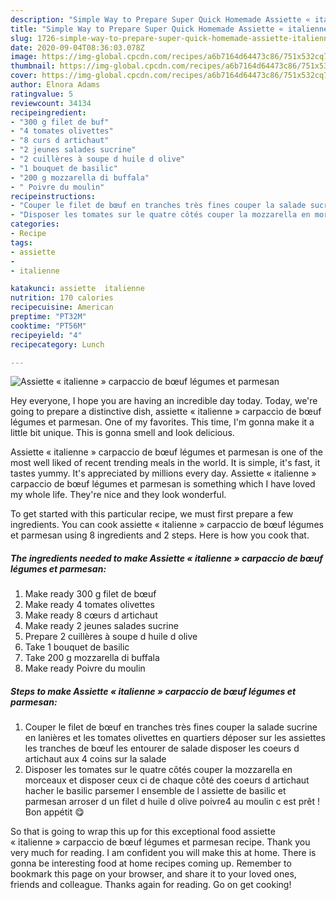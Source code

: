 ```yaml
---
description: "Simple Way to Prepare Super Quick Homemade Assiette « italienne » carpaccio de bœuf légumes et parmesan"
title: "Simple Way to Prepare Super Quick Homemade Assiette « italienne » carpaccio de bœuf légumes et parmesan"
slug: 1726-simple-way-to-prepare-super-quick-homemade-assiette-italienne-carpaccio-de-bouf-legumes-et-parmesan
date: 2020-09-04T08:36:03.078Z
image: https://img-global.cpcdn.com/recipes/a6b7164d64473c86/751x532cq70/assiette-italienne-carpaccio-de-boeuf-legumes-et-parmesan-photo-principale-de-la-recette.jpg
thumbnail: https://img-global.cpcdn.com/recipes/a6b7164d64473c86/751x532cq70/assiette-italienne-carpaccio-de-boeuf-legumes-et-parmesan-photo-principale-de-la-recette.jpg
cover: https://img-global.cpcdn.com/recipes/a6b7164d64473c86/751x532cq70/assiette-italienne-carpaccio-de-boeuf-legumes-et-parmesan-photo-principale-de-la-recette.jpg
author: Elnora Adams
ratingvalue: 5
reviewcount: 34134
recipeingredient:
- "300 g filet de buf"
- "4 tomates olivettes"
- "8 curs d artichaut"
- "2 jeunes salades sucrine"
- "2 cuillères à soupe d huile d olive"
- "1 bouquet de basilic"
- "200 g mozzarella di buffala"
- " Poivre du moulin"
recipeinstructions:
- "Couper le filet de bœuf en tranches très fines couper la salade sucrine en lanières et les tomates olivettes en quartiers déposer sur les assiettes les tranches de bœuf les entourer de salade disposer les coeurs d artichaut aux 4 coins sur la salade"
- "Disposer les tomates sur le quatre côtés couper la mozzarella en morceaux et disposer ceux ci de chaque côté des coeurs d artichaut hacher le basilic parsemer l ensemble de l assiette de basilic et parmesan arroser d un filet d huile d olive poivre4 au moulin c est prêt ! Bon appétit 😋"
categories:
- Recipe
tags:
- assiette
- 
- italienne

katakunci: assiette  italienne 
nutrition: 170 calories
recipecuisine: American
preptime: "PT32M"
cooktime: "PT56M"
recipeyield: "4"
recipecategory: Lunch

---
```



![Assiette « italienne » carpaccio de bœuf légumes et parmesan](https://img-global.cpcdn.com/recipes/a6b7164d64473c86/751x532cq70/assiette-italienne-carpaccio-de-boeuf-legumes-et-parmesan-photo-principale-de-la-recette.jpg)

Hey everyone, I hope you are having an incredible day today. Today, we're going to prepare a distinctive dish, assiette « italienne » carpaccio de bœuf légumes et parmesan. One of my favorites. This time, I'm gonna make it a little bit unique. This is gonna smell and look delicious.

Assiette « italienne » carpaccio de bœuf légumes et parmesan is one of the most well liked of recent trending meals in the world. It is simple, it's fast, it tastes yummy. It's appreciated by millions every day. Assiette « italienne » carpaccio de bœuf légumes et parmesan is something which I have loved my whole life. They're nice and they look wonderful.




To get started with this particular recipe, we must first prepare a few ingredients. You can cook assiette « italienne » carpaccio de bœuf légumes et parmesan using 8 ingredients and 2 steps. Here is how you cook that.

<!--inarticleads1-->

##### The ingredients needed to make Assiette « italienne » carpaccio de bœuf légumes et parmesan:

1. Make ready 300 g filet de bœuf
1. Make ready 4 tomates olivettes
1. Make ready 8 cœurs d artichaut
1. Make ready 2 jeunes salades sucrine
1. Prepare 2 cuillères à soupe d huile d olive
1. Take 1 bouquet de basilic
1. Take 200 g mozzarella di buffala
1. Make ready  Poivre du moulin




<!--inarticleads2-->

##### Steps to make Assiette « italienne » carpaccio de bœuf légumes et parmesan:

1. Couper le filet de bœuf en tranches très fines couper la salade sucrine en lanières et les tomates olivettes en quartiers déposer sur les assiettes les tranches de bœuf les entourer de salade disposer les coeurs d artichaut aux 4 coins sur la salade
1. Disposer les tomates sur le quatre côtés couper la mozzarella en morceaux et disposer ceux ci de chaque côté des coeurs d artichaut hacher le basilic parsemer l ensemble de l assiette de basilic et parmesan arroser d un filet d huile d olive poivre4 au moulin c est prêt ! Bon appétit 😋




So that is going to wrap this up for this exceptional food assiette « italienne » carpaccio de bœuf légumes et parmesan recipe. Thank you very much for reading. I am confident you will make this at home. There is gonna be interesting food at home recipes coming up. Remember to bookmark this page on your browser, and share it to your loved ones, friends and colleague. Thanks again for reading. Go on get cooking!
